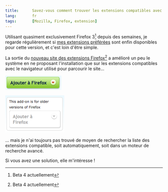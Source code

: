 ```yaml
---
title:      Savez-vous comment trouver les extensions compatibles avec une version donnée de Firefox ?
lang:       fr
tags:       [Mozilla, Firefox, extension]
---
```


Utilisant quasiment exclusivement Firefox 3[^1] depuis des semaines, je regarde régulièrement si [mes extensions préférées](/2008/03/checklist-de-reinstallation-complete-de-mozilla-firefox.html) sont enfin disponibles pour cette version, et c'est loin d'être simple.


[^1]: Beta 4 actuellement

La sortie du [nouveau site des extensions Firefox](https://addons.mozilla.org/fr/firefox/)[^1] a amélioré un peu le système en ne proposant l'installation que sur les extensions compatibles avec le navigateur utilisé pour parcourir le site…

![](extension-firefox-supportee.png "L'installation est possible pour une extension supportée par la version courante de Firefox")


![](extension-firefox-non-supportee.png "Mais impossible pour une version non supportée")


… mais je n'ai toujours pas trouvé de moyen de rechercher la liste des extensions compatible, soit automatiquement, soit dans un moteur de recherche avancé.

Si vous avez une solution, elle m'intéresse !


[^1]: Et pour les autres logiciels de Mozilla, d'ailleurs
